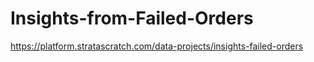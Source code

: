# Insights-from-Failed-Orders
https://platform.stratascratch.com/data-projects/insights-failed-orders
